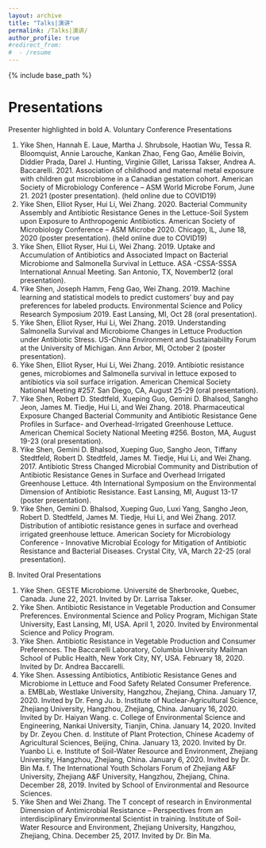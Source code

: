 ```yaml
---
layout: archive
title: "Talks|演讲"
permalink: /Talks|演讲/
author_profile: true
#redirect_from:
#  - /resume
---
```


{% include base_path %}

Presentations
======
Presenter highlighted in bold
A.	Voluntary Conference Presentations
1.	Yike Shen, Hannah E. Laue, Martha J. Shrubsole, Haotian Wu, Tessa R. Bloomquist, Annie Larouche, Kankan Zhao, Feng Gao, Amélie Boivin, Diddier Prada, Darel J. Hunting, Virginie Gillet, Larissa Takser, Andrea A. Baccarelli. 2021. Association of childhood and maternal metal exposure with children gut microbiome in a Canadian gestation cohort. American Society of Microbiology Conference – ASM World Microbe Forum, June 21. 2021 (poster presentation). (held online due to COVID19)
2.	Yike Shen, Elliot Ryser, Hui Li, Wei Zhang. 2020. Bacterial Community Assembly and Antibiotic Resistance Genes in the Lettuce-Soil System upon Exposure to Anthropogenic Antibiotics. American Society of Microbiology Conference – ASM Microbe 2020. Chicago, IL, June 18, 2020 (poster presentation). (held online due to COVID19)
3.	Yike Shen, Elliot Ryser, Hui Li, Wei Zhang. 2019. Uptake and Accumulation of Antibiotics and Associated Impact on Bacterial Microbiome and Salmonella Survival in Lettuce. ASA -CSSA-SSSA International Annual Meeting. San Antonio, TX, November12 (oral presentation).
4.	Yike Shen, Joseph Hamm, Feng Gao, Wei Zhang. 2019. Machine learning and statistical models to predict customers’ buy and pay preferences for labeled products. Environmental Science and Policy Research Symposium 2019. East Lansing, MI, Oct 28 (oral presentation). 
5.	Yike Shen, Elliot Ryser, Hui Li, Wei Zhang. 2019. Understanding Salmonella Survival and Microbiome Changes in Lettuce Production under Antibiotic Stress. US-China Environment and Sustainability Forum at the University of Michigan. Ann Arbor, MI, October 2 (poster presentation).
6.	Yike Shen, Elliot Ryser, Hui Li, Wei Zhang. 2019. Antibiotic resistance genes, microbiomes and Salmonella survival in lettuce exposed to antibiotics via soil surface irrigation. American Chemical Society National Meeting #257. San Diego, CA, August 25-29 (oral presentation).
7.	Yike Shen, Robert D. Stedtfeld, Xueping Guo, Gemini D. Bhalsod, Sangho Jeon, James M. Tiedje, Hui Li, and Wei Zhang. 2018. Pharmaceutical Exposure Changed Bacterial Community and Antibiotic Resistance Gene Profiles in Surface- and Overhead-Irrigated Greenhouse Lettuce. American Chemical Society National Meeting #256. Boston, MA, August 19-23 (oral presentation).
8.	Yike Shen, Gemini D. Bhalsod, Xueping Guo, Sangho Jeon, Tiffany Stedtfeld, Robert D. Stedtfeld, James M. Tiedje, Hui Li, and Wei Zhang. 2017. Antibiotic Stress Changed Microbial Community and Distribution of Antibiotic Resistance Genes in Surface and Overhead Irrigated Greenhouse Lettuce. 4th International Symposium on the Environmental Dimension of Antibiotic Resistance. East Lansing, MI, August 13-17 (poster presentation).
9.	Yike Shen, Gemini D. Bhalsod, Xueping Guo, Luxi Yang, Sangho Jeon, Robert D. Stedtfeld, James M. Tiedje, Hui Li, and Wei Zhang. 2017. Distribution of antibiotic resistance genes in surface and overhead irrigated greenhouse lettuce. American Society for Microbiology Conference - Innovative Microbial Ecology for Mitigation of Antibiotic Resistance and Bacterial Diseases. Crystal City, VA, March 22-25 (oral presentation). 

B.	Invited Oral Presentations
1.	Yike Shen. GESTE Microbiome. Université de Sherbrooke, Quebec, Canada. June 22, 2021. Invited by Dr. Larrisa Takser. 
2.	Yike Shen. Antibiotic Resistance in Vegetable Production and Consumer Preferences. Environmental Science and Policy Program, Michigan State University, East Lansing, MI, USA. April 1, 2020. Invited by Environmental Science and Policy Program. 
3.	Yike Shen. Antibiotic Resistance in Vegetable Production and Consumer Preferences. The Baccarelli Laboratory, Columbia University Mailman School of Public Health, New York City, NY, USA. February 18, 2020. Invited by Dr. Andrea Baccarelli.
4.	Yike Shen. Assessing Antibiotics, Antibiotic Resistance Genes and Microbiome in Lettuce and Food Safety Related Consumer Preference.
a.	EMBLab, Westlake University, Hangzhou, Zhejiang, China. January 17, 2020. Invited by Dr. Feng Ju.
b.	Institute of Nuclear-Agricultural Science, Zhejiang University, Hangzhou, Zhejiang, China. January 16, 2020. Invited by Dr. Haiyan Wang.
c.	College of Environmental Science and Engineering, Nankai University, Tianjin, China. January 14, 2020. Invited by Dr. Zeyou Chen.
d.	Institute of Plant Protection, Chinese Academy of Agricultural Sciences, Beijing, China. January 13, 2020. Invited by Dr. Yuanbo Li.
e.	Institute of Soil-Water Resource and Environment, Zhejiang University, Hangzhou, Zhejiang, China. January 6, 2020. Invited by Dr. Bin Ma.
f.	The International Youth Scholars Forum of Zhejiang A&F University, Zhejiang A&F University, Hangzhou, Zhejiang, China. December 28, 2019. Invited by School of Environmental and Resource Sciences. 
5.	Yike Shen and Wei Zhang. The T concept of research in Environmental Dimension of Antimicrobial Resistance – Perspectives from an interdisciplinary Environmental Scientist in training. Institute of Soil-Water Resource and Environment, Zhejiang University, Hangzhou, Zhejiang, China. December 25, 2017. Invited by Dr. Bin Ma.

